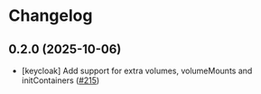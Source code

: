 # Changelog

## 0.2.0 (2025-10-06)

* [keycloak] Add support for extra volumes, volumeMounts and initContainers ([#215](https://github.com/CloudPirates-io/helm-charts/pull/215))
